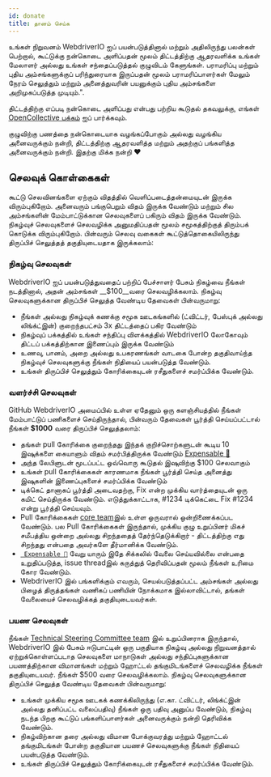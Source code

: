 ```yaml
---
id: donate
title: தானம் செய்க
---
```


உங்கள் நிறுவனம் WebdriverIO ஐப் பயன்படுத்தினால் மற்றும் அதிலிருந்து பலன்கள் பெற்றால், கூட்டுக்கு நன்கொடை அளிப்பதன் மூலம் திட்டத்திற்கு ஆதரவளிக்க உங்கள் மேலாளர் அல்லது உங்கள் சந்தைப்படுத்தல் குழுவிடம் கேளுங்கள். பராமரிப்பு மற்றும் புதிய அம்சங்களுக்குப் பரிந்துரையாக இருப்பதன் மூலம் பராமரிப்பாளர்கள் மேலும் நேரம் செலுத்தும் மற்றும் அனைத்துவரின் பயனுக்கும் புதிய அம்சங்களை அறிமுகப்படுத்த முடியும்.".

திட்டத்திற்கு எப்படி நன்கொடை அளிப்பது என்பது பற்றிய கூடுதல் தகவலுக்கு, எங்கள் [OpenCollective பக்கம்](https://opencollective.com/webdriverio) ஐப் பார்க்கவும்.

குழுவிற்கு பணத்தை நன்கொடையாக வழங்கப்போகும் அல்லது வழங்கிய அனைவருக்கும் நன்றி, திட்டத்திற்கு ஆதரவளித்த மற்றும் அதற்குப் பங்களித்த அனைவருக்கும் நன்றி. இதற்கு மிக்க நன்றி ❤️

## செலவுக் கொள்கைகள்

கூட்டு செலவினங்களை ஏற்கும் விதத்தில் வெளிப்படைத்தன்மையுடன் இருக்க விரும்புகிறோம். அனைவரும் பங்குபெறும் விதம் இருக்க வேண்டும் மற்றும் சில அம்சங்களின் மேம்பாட்டுக்கான செலவுகளைப் பகிரும் விதம் இருக்க வேண்டும். நிகழ்வுச் செலவுகளைச் செலவழிக்க அனுமதிப்பதன் மூலம் சமூகத்திற்குத் திரும்பக் கொடுக்க விரும்புகிறோம். பின்வரும் செலவு வகைகள் கூட்டுத்தொகையிலிருந்து திருப்பிச் செலுத்தத் தகுதியுடையதாக இருக்கலாம்:

### நிகழ்வு செலவுகள்

WebdriverIO ஐப் பயன்படுத்துவதைப் பற்றிப் பேச்சாளர் பேசும் நிகழ்வை நீங்கள் நடத்தினால், அதன் அம்சங்கள் __$100__வரை செலவழிக்கலாம். நிகழ்வு செலவுகளுக்கான திருப்பிச் செலுத்த வேண்டிய தேவைகள் பின்வருமாறு:

- நீங்கள் அல்லது நிகழ்வுக் கணக்கு சமூக ஊடகங்களில் (ட்விட்டர், பேஸ்புக் அல்லது லிங்க்ட்இன்) குறைந்தபட்சம் 3x திட்டத்தைப் பகிர வேண்டும்
- நிகழ்வுப் பக்கத்தில் உங்கள் சந்திப்பு விளக்கத்தில் WebdriverIO லோகோவும் திட்டப் பக்கத்திற்கான இணைப்பும் இருக்க வேண்டும்
- உணவு, பானம், அறை அல்லது உபகரணங்கள் வாடகை போன்ற தகுதிவாய்ந்த நிகழ்வுச் செலவுகளுக்கு நீங்கள் நிதியைப் பயன்படுத்த வேண்டும்.
- உங்கள் திருப்பிச் செலுத்தும் கோரிக்கையுடன் ரசீதுகளைச் சமர்ப்பிக்க வேண்டும்.

### வளர்ச்சி செலவுகள்

GitHub WebdriverIO அமைப்பில் உள்ள ஏதேனும் ஒரு களஞ்சியத்தில் நீங்கள் மேம்பாட்டுப் பணிகளைச் செய்திருந்தால், பின்வரும் தேவைகள் பூர்த்தி செய்யப்பட்டால் நீங்கள் __$1000__ வரை திருப்பிச் செலுத்தலாம்:

- தங்கள் pull கோரிக்கை குறைந்தது இந்தக் குறிச்சொற்களுடன் கூடிய 10 இஷுக்களை கையாளும் விதம் சமர்பித்திருக்க வேண்டும் [Expensable 💸</code> ](https://github.com/webdriverio/webdriverio/labels/Expensable%20%F0%9F%92%B8)
- அந்த லேபிளுடன் மூடப்பட்ட ஒவ்வொரு கூடுதல் இஷுவிற்கு $100 செலவாகும்
- உங்கள் pull கோரிக்கைகள் காரணமாக நீங்கள் பூர்த்தி செய்த அனைத்து இஷுகளின் இணைப்புகளைச் சமர்ப்பிக்க வேண்டும்
- டிக்கெட் தானாகப் பூர்த்தி அடைவதற்கு, Fix என்ற முக்கிய வார்த்தையுடன் ஒரு கமிட் செய்திருக்க வேண்டும். எடுத்துக்காட்டாக, #1234 டிக்கெட்டை Fix #1234 என்று பூர்த்தி செய்யவும்.
- Pull கோரிக்கைகள் [core team](https://github.com/webdriverio/webdriverio/blob/main/AUTHORS.md#tsc-technical-steering-committee)இல் உள்ள ஒருவரால் ஒன்றிணைக்கப்பட வேண்டும். பல Pull கோரிக்கைகள் இருந்தால், முக்கிய குழு உறுப்பினர் மிகச் சமீபத்திய ஒன்றை அல்லது சிறந்ததைத் தேர்ந்தெடுக்கிறார் - திட்டத்திற்கு எது சிறந்தது என்பதை அவர்களே தீர்மானிக்க வேண்டும்.
- [` Expensable 💸`](https://github.com/webdriverio/webdriverio/labels/Expensable%20%F0%9F%92%B8) வேறு யாரும் இதே சிக்கலில் வேலை செய்யவில்லை என்பதை உறுதிப்படுத்த, issue threadஇல் கருத்துத் தெரிவிப்பதன் மூலம் நீங்கள் உரிமை கோர வேண்டும்.
- WebdriverIO இல் பங்களிக்கும் எவரும், செயல்படுத்தப்பட்ட அம்சங்கள் அல்லது பிழைத் திருத்தங்கள் வணிகப் பணியின் நோக்கமாக இல்லாவிட்டால், தங்கள் வேலையைச் செலவழிக்கத் தகுதியுடையவர்கள்.

### பயண செலவுகள்

நீங்கள் [Technical Steering Committee team](https://github.com/webdriverio/webdriverio/blob/main/AUTHORS.md#tsc-technical-steering-committee) இல் உறுப்பினராக இருந்தால், WebdriverIO இல் பேசும் ஈடுபாட்டின் ஒரு பகுதியாக நிகழ்வு அல்லது நிறுவனத்தால் ஏற்றுக்கொள்ளப்படாத செலவுகளை மாநாடுகள் அல்லது சந்திப்புகளுக்கான பயணத்திற்கான விமானங்கள் மற்றும் ஹோட்டல் தங்குமிடங்களைச் செலவழிக்க நீங்கள் தகுதியுடையவர். நீங்கள் $500 வரை செலவழிக்கலாம். நிகழ்வு செலவுகளுக்கான திருப்பிச் செலுத்த வேண்டிய தேவைகள் பின்வருமாறு:

- உங்கள் முக்கிய சமூக ஊடகக் கணக்கிலிருந்து (எ.கா. ட்விட்டர், லிங்க்ட்இன் அல்லது தனிப்பட்ட வலைப்பதிவு) நீங்கள் ஒரு பதிவு அனுப்ப வேண்டும், நிகழ்வு நடந்த பிறகு கூட்டுப் பங்களிப்பாளர்கள் அனைவருக்கும் நன்றி தெரிவிக்க வேண்டும்.
- நிகழ்விற்கான தரை அல்லது விமான போக்குவரத்து மற்றும் ஹோட்டல் தங்குமிடங்கள் போன்ற தகுதியான பயணச் செலவுகளுக்கு நீங்கள் நிதியைப் பயன்படுத்த வேண்டும்.
- உங்கள் திருப்பிச் செலுத்தும் கோரிக்கையுடன் ரசீதுகளைச் சமர்ப்பிக்க வேண்டும்.

